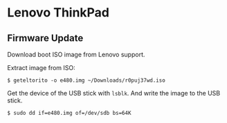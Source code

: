 # Lenovo ThinkPad

## Firmware Update

Download boot ISO image from Lenovo support.

Extract image from ISO:

```console
$ geteltorito -o e480.img ~/Downloads/r0puj37wd.iso
```

Get the device of the USB stick with `lsblk`. And write the image to the USB
stick.

```
$ sudo dd if=e480.img of=/dev/sdb bs=64K
```
